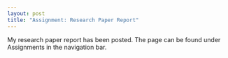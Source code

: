 ```yaml
---
layout: post
title: "Assignment: Research Paper Report"
---
```


My research paper report has been posted. The page can be found under Assignments in the navigation bar.
